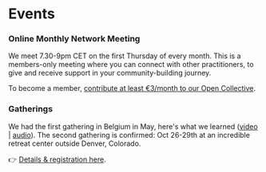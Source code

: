 # Events

### Online Monthly Network Meeting

We meet 7.30-9pm CET on the first Thursday of every month. This is a members-only meeting where you can connect with other practitioners, to give and receive support in your community-building journey.

To become a member, [contribute at least €3/month to our Open Collective](http://opencollective.com/microsolidarity).

### Gatherings

We had the first gathering in Belgium in May, here's what we learned ([video](https://www.youtube.com/watch?v=u-mgfPm6hsg) | [audio](https://anchor.fm/Microsolidarity/episodes/What-We-Learned-From-the-1st-Gathering-of-Microsolidarity-Practitioners-e1jnnmi)). The second gathering is confirmed: Oct 26-29th at an incredible retreat center outside Denver, Colorado.

👉  [Details & registration here](https://www.thehum.org/microsolidarity-gatherings).

